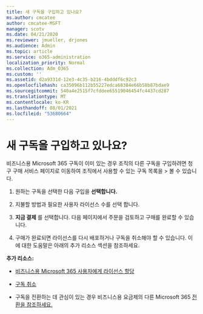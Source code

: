```yaml
---
title: 새 구독을 구입하고 있나요?
ms.author: cmcatee
author: cmcatee-MSFT
manager: scotv
ms.date: 04/21/2020
ms.reviewer: jmueller, drjones
ms.audience: Admin
ms.topic: article
ms.service: o365-administration
localization_priority: Normal
ms.collection: Adm_O365
ms.custom: ''
ms.assetid: d2a9331d-12e3-4c35-b216-4bdddf6c92c3
ms.openlocfilehash: ca35096b112b55227edca68384e66b58b87bdae9
ms.sourcegitcommit: 540a4e2515f7cfddee65519046454fc4437cd287
ms.translationtype: MT
ms.contentlocale: ko-KR
ms.lasthandoff: 08/01/2021
ms.locfileid: "53680664"
---
```

# <a name="looking-to-buy-a-new-subscription"></a>새 구독을 구입하고 있나요?

비즈니스용 Microsoft 365 구독이 이미 있는 경우 조직의 다른 구독을 구입하려면 청구  구매 서비스 페이지로 이동하여 조직에서 사용할 수 있는 구독 목록을 \> [](https://go.microsoft.com/fwlink/p/?linkid=868433) 볼 수 있습니다.
 
1. 원하는 구독을 선택한 다음 구입을 **선택합니다.**

2. 지불할 방법과 필요한 사용자 라이선스 수를 선택 합니다.

3. **지금 결제** 를 선택합니다. 다음 페이지에서 주문을 검토하고 구매를 완료할 수 있습니다.

4. 구매가 완료되면 라이선스를 다시 배포하거나 구독을 취소해야 할 수 있습니다. 이에 대한 도움말은 아래의 추가 리소스 섹션을 참조하세요.

 **추가 리소스:**
  
- [비즈니스용 Microsoft 365 사용자에게 라이선스 할당](/microsoft-365/admin/add-users/add-users)
    
- [구독 취소](/microsoft-365/commerce/subscriptions/cancel-your-subscription)
    
- 구독을 전환하는 데 관심이 있는 경우 비즈니스용 요금제의 다른 Microsoft 365 [전환을 참조하세요.](/microsoft-365/commerce/subscriptions/switch-to-a-different-plan)